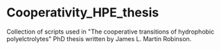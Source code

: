# Cooperativity_HPE_thesis
Collection of scripts used in "The cooperative transitions of hydrophobic polyelctrolytes" PhD thesis written by James L. Martin Robinson.
